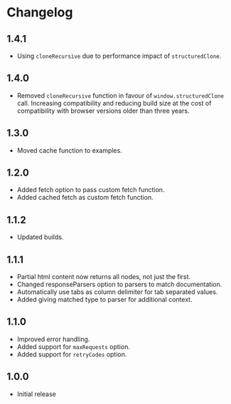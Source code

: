 # Changelog

## 1.4.1

- Using `cloneRecursive` due to performance impact of `structuredClone`.

## 1.4.0

- Removed `cloneRecursive` function in favour of `window.structuredClone` call. Increasing compatibility and reducing build size at the cost of compatibility with browser versions older than three years.

## 1.3.0

- Moved cache function to examples.

## 1.2.0

- Added fetch option to pass custom fetch function.
- Added cached fetch as custom fetch function.

## 1.1.2

- Updated builds.

## 1.1.1

- Partial html content now returns all nodes, not just the first.
- Changed responseParsers option to parsers to match documentation.
- Automatically use tabs as column delimiter for tab separated values.
- Added giving matched type to parser for additional context.

## 1.1.0

- Improved error handling.
- Added support for `maxRequests` option.
- Added support for `retryCodes` option.

## 1.0.0

- Initial release
